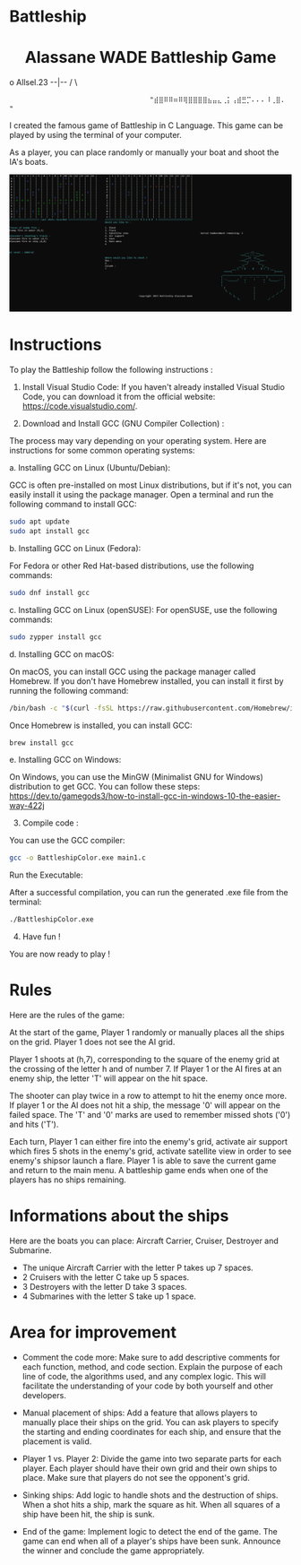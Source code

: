 # Battleship

<h1 align="center">
  Alassane WADE Battleship Game
</h1>
                                                   o
                                      Allsel.23  --|--
                                                  / \
                                                  
                                       "⣾⣿⠿⠿⠶⠿⢿⣿⣿⣿⣿⣦⣤⣄⢀⡅⢠⣾⣛⡉⠄⠄⠄⠸⢀⣿. "


I created the famous game of Battleship in C Language.
This game can be played by using the terminal of your computer.

As a player, you can place randomly or manually your boat and shoot the IA's
boats.


<img width="1306" alt="Screen Shot 2021-03-15 at 8 29 18 PM" src="https://github.com/alassane8/BattleShip/blob/main/BattleShip/Capture.PNG">

# Instructions

To play the Battleship follow the following instructions :

1. Install Visual Studio Code:
If you haven't already installed Visual Studio Code, you can download it from the official website: https://code.visualstudio.com/.


2. Download and Install GCC (GNU Compiler Collection) :

The process may vary depending on your operating system. Here are instructions for some common operating systems:

a. Installing GCC on Linux (Ubuntu/Debian):

GCC is often pre-installed on most Linux distributions, but if it's not, you can easily install it using the package manager.
Open a terminal and run the following command to install GCC:

```bash
sudo apt update
sudo apt install gcc
```

b. Installing GCC on Linux (Fedora):

For Fedora or other Red Hat-based distributions, use the following commands:

```bash
sudo dnf install gcc
``` 

c. Installing GCC on Linux (openSUSE):
For openSUSE, use the following commands:

```bash
sudo zypper install gcc
```

d. Installing GCC on macOS:

On macOS, you can install GCC using the package manager called Homebrew. If you don't have Homebrew installed, you can install it first by running the following command:

```bash
/bin/bash -c "$(curl -fsSL https://raw.githubusercontent.com/Homebrew/install/master/install.sh)"
```

Once Homebrew is installed, you can install GCC:

```bash
brew install gcc
```

e. Installing GCC on Windows:

On Windows, you can use the MinGW (Minimalist GNU for Windows) distribution to get GCC. 
You can follow these steps: https://dev.to/gamegods3/how-to-install-gcc-in-windows-10-the-easier-way-422j

3. Compile code :

You can use the GCC compiler:

```bash
gcc -o BattleshipColor.exe main1.c
```

Run the Executable:

After a successful compilation, you can run the generated .exe file from the terminal:

```bash
./BattleshipColor.exe
```
4. Have fun !

You are now ready to play !

# Rules

Here are the rules of the game:

At the start of the game, Player 1 randomly or manually places all the ships on
the grid. Player 1 does not see the AI grid.

Player 1 shoots at (h,7), corresponding to the square of the enemy grid
at the crossing of the letter h and of number 7.
If Player 1 or the AI fires at an enemy ship, the letter 'T' will appear on the
hit space.

The shooter can play twice in a row to attempt to hit the enemy once more.
If player 1 or the AI does not hit a ship, the message '0' will appear on the
failed space.
The 'T' and '0' marks are used to remember missed shots ('0') and hits ('T').

Each turn, Player 1 can either fire into the enemy's grid, activate air support
which fires 5 shots in the enemy's grid, activate satellite view in
order to see enemy's shipsor launch a flare.
Player 1 is able to save the current game and return to the main menu.
A battleship game ends when one of the players has no ships remaining.

# Informations about the ships

Here are the boats you can place:
Aircraft Carrier, Cruiser, Destroyer and Submarine.
- The unique Aircraft Carrier with the letter P takes up 7 spaces.
- 2 Cruisers with the letter C take up 5 spaces.
- 3 Destroyers with the letter D take 3 spaces.
- 4 Submarines with the letter S take up 1 space.

# Area for improvement

- Comment the code more:
Make sure to add descriptive comments for each function, method, and code section. Explain the purpose of each line of code, the algorithms used, and any complex logic. This will facilitate the understanding of your code by both yourself and other developers.

- Manual placement of ships:
Add a feature that allows players to manually place their ships on the grid. You can ask players to specify the starting and ending coordinates for each ship, and ensure that the placement is valid.

- Player 1 vs. Player 2:
Divide the game into two separate parts for each player. Each player should have their own grid and their own ships to place. Make sure that players do not see the opponent's grid.

- Sinking ships:
Add logic to handle shots and the destruction of ships. When a shot hits a ship, mark the square as hit. When all squares of a ship have been hit, the ship is sunk.

- End of the game:
Implement logic to detect the end of the game. The game can end when all of a player's ships have been sunk. Announce the winner and conclude the game appropriately.